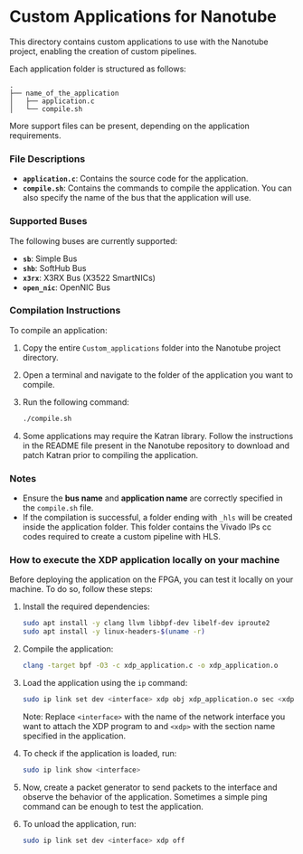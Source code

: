 # Custom Applications for Nanotube

This directory contains custom applications to use with the Nanotube project, enabling the creation of custom pipelines.

Each application folder is structured as follows:

```
.
├── name_of_the_application
│   ├── application.c
│   └── compile.sh
```

More support files can be present, depending on the application requirements.

### File Descriptions

- **`application.c`**: Contains the source code for the application.
- **`compile.sh`**: Contains the commands to compile the application. You can also specify the name of the bus that the application will use.

### Supported Buses

The following buses are currently supported:

- **`sb`**: Simple Bus
- **`shb`**: SoftHub Bus
- **`x3rx`**: X3RX Bus (X3522 SmartNICs)
- **`open_nic`**: OpenNIC Bus

### Compilation Instructions

To compile an application:

1. Copy the entire `Custom_applications` folder into the Nanotube project directory.
2. Open a terminal and navigate to the folder of the application you want to compile.
3. Run the following command:

   ```bash
   ./compile.sh
   ```

4. Some applications may require the Katran library. Follow the instructions in the README file present in the Nanotube repository to download and patch Katran prior to compiling the application.

### Notes

- Ensure the **bus name** and **application name** are correctly specified in the `compile.sh` file.
- If the compilation is successful, a folder ending with `_hls` will be created inside the application folder. This folder contains the Vivado IPs cc codes required to create a custom pipeline with HLS.

### How to execute the XDP application locally on your machine

Before deploying the application on the FPGA, you can test it locally on your machine. To do so, follow these steps:

1. Install the required dependencies:

   ```bash
   sudo apt install -y clang llvm libbpf-dev libelf-dev iproute2
   sudo apt install -y linux-headers-$(uname -r)
   ```

2. Compile the application:

   ```bash
   clang -target bpf -O3 -c xdp_application.c -o xdp_application.o
   ```

3. Load the application using the `ip` command:

   ```bash
   sudo ip link set dev <interface> xdp obj xdp_application.o sec <xdp>
   ```

   Note: Replace `<interface>` with the name of the network interface you want to attach the XDP program to and `<xdp>` with the section name specified in the application.

4. To check if the application is loaded, run:

   ```bash
   sudo ip link show <interface>
   ```

5. Now, create a packet generator to send packets to the interface and observe the behavior of the application. Sometimes a simple ping command can be enough to test the application.

6. To unload the application, run:

   ```bash
   sudo ip link set dev <interface> xdp off
   ```
